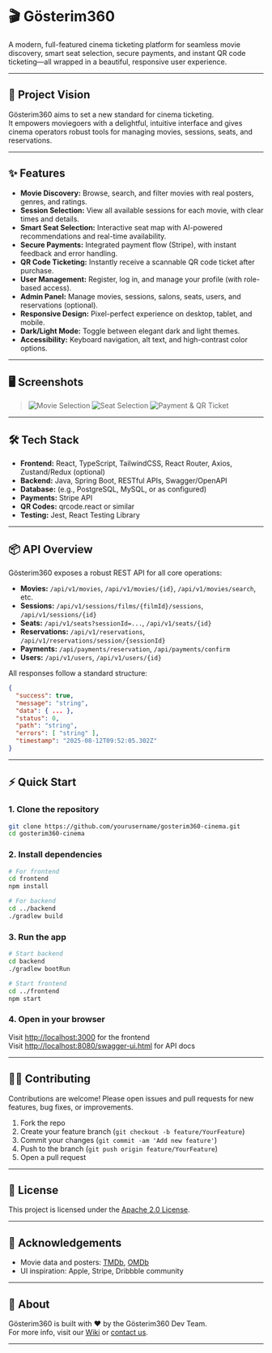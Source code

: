 # 🎬 Gösterim360

A modern, full-featured cinema ticketing platform for seamless movie discovery, smart seat selection, secure payments, and instant QR code ticketing—all wrapped in a beautiful, responsive user experience.

---

## 🚀 Project Vision

Gösterim360 aims to set a new standard for cinema ticketing.  
It empowers moviegoers with a delightful, intuitive interface and gives cinema operators robust tools for managing movies, sessions, seats, and reservations.

---

## ✨ Features

- **Movie Discovery:** Browse, search, and filter movies with real posters, genres, and ratings.
- **Session Selection:** View all available sessions for each movie, with clear times and details.
- **Smart Seat Selection:** Interactive seat map with AI-powered recommendations and real-time availability.
- **Secure Payments:** Integrated payment flow (Stripe), with instant feedback and error handling.
- **QR Code Ticketing:** Instantly receive a scannable QR code ticket after purchase.
- **User Management:** Register, log in, and manage your profile (with role-based access).
- **Admin Panel:** Manage movies, sessions, salons, seats, users, and reservations (optional).
- **Responsive Design:** Pixel-perfect experience on desktop, tablet, and mobile.
- **Dark/Light Mode:** Toggle between elegant dark and light themes.
- **Accessibility:** Keyboard navigation, alt text, and high-contrast color options.

---

## 🖥️ Screenshots

> ![Movie Selection](./screenshots/movie-selection.png)
> ![Seat Selection](./screenshots/seat-selection.png)
> ![Payment & QR Ticket](./screenshots/payment-qr.png)

---

## 🛠️ Tech Stack

- **Frontend:** React, TypeScript, TailwindCSS, React Router, Axios, Zustand/Redux (optional)
- **Backend:** Java, Spring Boot, RESTful APIs, Swagger/OpenAPI
- **Database:** (e.g., PostgreSQL, MySQL, or as configured)
- **Payments:** Stripe API
- **QR Codes:** qrcode.react or similar
- **Testing:** Jest, React Testing Library

---

## 📦 API Overview

Gösterim360 exposes a robust REST API for all core operations:

- **Movies:** `/api/v1/movies`, `/api/v1/movies/{id}`, `/api/v1/movies/search`, etc.
- **Sessions:** `/api/v1/sessions/films/{filmId}/sessions`, `/api/v1/sessions/{id}`
- **Seats:** `/api/v1/seats?sessionId=...`, `/api/v1/seats/{id}`
- **Reservations:** `/api/v1/reservations`, `/api/v1/reservations/session/{sessionId}`
- **Payments:** `/api/payments/reservation`, `/api/payments/confirm`
- **Users:** `/api/v1/users`, `/api/v1/users/{id}`

All responses follow a standard structure:
```json
{
  "success": true,
  "message": "string",
  "data": { ... },
  "status": 0,
  "path": "string",
  "errors": [ "string" ],
  "timestamp": "2025-08-12T09:52:05.302Z"
}
```

---

## ⚡️ Quick Start

### 1. Clone the repository

```bash
git clone https://github.com/yourusername/gosterim360-cinema.git
cd gosterim360-cinema
```

### 2. Install dependencies

```bash
# For frontend
cd frontend
npm install

# For backend
cd ../backend
./gradlew build
```

### 3. Run the app

```bash
# Start backend
cd backend
./gradlew bootRun

# Start frontend
cd ../frontend
npm start
```

### 4. Open in your browser

Visit [http://localhost:3000](http://localhost:3000) for the frontend  
Visit [http://localhost:8080/swagger-ui.html](http://localhost:8080/swagger-ui.html) for API docs

---

## 🧑‍💻 Contributing

Contributions are welcome! Please open issues and pull requests for new features, bug fixes, or improvements.

1. Fork the repo
2. Create your feature branch (`git checkout -b feature/YourFeature`)
3. Commit your changes (`git commit -am 'Add new feature'`)
4. Push to the branch (`git push origin feature/YourFeature`)
5. Open a pull request

---

## 📄 License

This project is licensed under the [Apache 2.0 License](LICENSE).

---

## 🙏 Acknowledgements

- Movie data and posters: [TMDb](https://www.themoviedb.org/), [OMDb](https://www.omdbapi.com/)
- UI inspiration: Apple, Stripe, Dribbble community

---

## 🌟 About

Gösterim360 is built with ❤️ by the Gösterim360 Dev Team.  
For more info, visit our [Wiki](https://github.com/yourusername/gosterim360-cinema/wiki) or [contact us](mailto:info@gosterim360.com).

---
